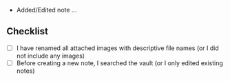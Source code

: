 <!-- Add a small description here of the changes you added -->

- Added/Edited note ...

## Checklist

- [ ] I have renamed all attached images with descriptive file names (or I did not include any images)
- [ ] Before creating a new note, I searched the vault (or I only edited existing notes)
